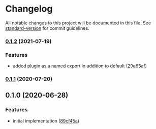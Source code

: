 # Changelog

All notable changes to this project will be documented in this file. See [standard-version](https://github.com/conventional-changelog/standard-version) for commit guidelines.

### [0.1.2](https://github.com/toolbuilder/rollup-plugin-commands/compare/v0.1.1...v0.1.2) (2021-07-19)


### Features

* added plugin as a named export in addition to default ([29a63af](https://github.com/toolbuilder/rollup-plugin-commands/commit/29a63af56105f188fa4dfd29b4a8f79c332e1730))

### [0.1.1](https://github.com/toolbuilder/rollup-plugin-commands/compare/v0.1.0...v0.1.1) (2020-07-20)

## 0.1.0 (2020-06-28)


### Features

* initial implementation ([89cf45a](https://github.com/toolbuilder/rollup-plugin-commands/commit/89cf45ae6efb4aa4f0d8b6f19432dc91b0cb9f4c))
